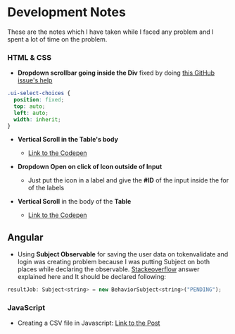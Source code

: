 # Development Notes

These are the notes which I have taken while I faced any problem and I spent a lot of time on the problem.

### HTML & CSS

- **Dropdown scrollbar going inside the Div** fixed by doing [this GitHub issue's help](https://github.com/angular-ui/ui-select/issues/308)

```css
.ui-select-choices {
  position: fixed;
  top: auto;
  left: auto;
  width: inherit;
}
```

- **Vertical Scroll in the Table's body**

  - [Link to the Codepen](https://codepen.io/paulobrien/pen/NvxNyY)
- **Dropdown Open on click of Icon outside of Input**
  - Just put the icon in a label and give the **#ID** of the input inside the for of the labels
- **Vertical Scroll** in the body of the **Table**
  - [Link to the Codepen](https://codepen.io/lalitmee/pen/NEzZbW)

## Angular

- Using **Subject Observable** for saving the user data on tokenvalidate and login was creating problem because I was putting Subject on both places while declaring the observable. [Stackeoverflow](https://stackoverflow.com/questions/50099517/observable-next-is-not-a-function) answer explained here and It should be declared following:

```javascript
resultJob: Subject<string> = new BehaviorSubject<string>("PENDING");
```

### JavaScript

- Creating a CSV file in Javascript: [Link to the Post](https://code-maven.com/create-and-download-csv-with-javascript)